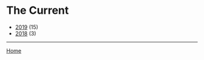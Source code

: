 # The Current

  * [2019](./the-current-2019.md/) (15)
  * [2018](./the-current-2018.md/) (3)
----

[Home](../)
